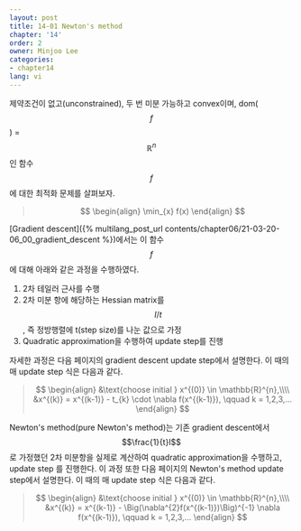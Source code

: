 ```yaml
---
layout: post
title: 14-01 Newton's method
chapter: '14'
order: 2
owner: Minjoo Lee
categories:
- chapter14
lang: vi
---
```

<script type="text/x-mathjax-config">
MathJax.Hub.Config({
    displayAlign: "center"
});
</script>

 제약조건이 없고(unconstrained), 두 번 미분 가능하고 convex이며, dom($$f$$) = $$\mathbb{R}^{n}$$인 함수 $$f$$에 대한 최적화 문제를 살펴보자.

>$$
>\begin{align}
>\min_{x} f(x)
>\end{align}
>$$

 [Gradient descent]({% multilang_post_url contents/chapter06/21-03-20-06_00_gradient_descent %})에서는 이 함수 $$f$$에 대해 아래와 같은 과정을 수행하였다.
 
1. 2차 테일러 근사를 수행
2. 2차 미분 항에 해당하는 Hessian matrix를 $$I/t$$, 즉 정방행렬에 t(step size)를 나눈 값으로 가정 
3. Quadratic approximation을 수행하여 update step를 진행

자세한 과정은 다음 페이지의 gradient descent update step에서 설명한다. 이 때의 매 update step 식은 다음과 같다. 

>$$
>\begin{align}
>&\text{choose initial } x^{(0)} \in \mathbb{R}^{n},\\\\
>&x^{(k)} = x^{(k-1)} - t_{k} \cdot \nabla f(x^{(k-1)}), \qquad k = 1,2,3,...
>\end{align}
>$$

Newton's method(pure Newton's method)는 기존 gradient descent에서 $$\frac{1}{t}I$$로 가정했던 2차 미분항을 실제로 계산하여 quadratic approximation을 수행하고, update step 를 진행한다. 이 과정 또한 다음 페이지의 Newton's method update step에서 설명한다. 이 때의 매 update step 식은 다음과 같다.

>$$
>\begin{align}
>&\text{choose initial } x^{(0)} \in \mathbb{R}^{n},\\\\
>&x^{(k)} = x^{(k-1)} - \Big(\nabla^{2}f(x^{(k-1)})\Big)^{-1} \nabla f(x^{(k-1)}), \qquad k = 1,2,3,...
>\end{align}
>$$
